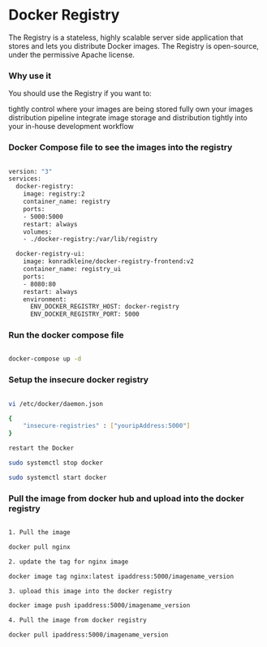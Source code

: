 
# Docker Registry

The Registry is a stateless, highly scalable server side application that stores and lets you distribute Docker images. The Registry is open-source, under the permissive Apache license.

### Why use it

You should use the Registry if you want to:

tightly control where your images are being stored
fully own your images distribution pipeline
integrate image storage and distribution tightly into your in-house development workflow

### Docker Compose file to see the images into the registry

```sh

version: "3"
services:
  docker-registry:
    image: registry:2
    container_name: registry
    ports:
    - 5000:5000
    restart: always
    volumes:
    - ./docker-registry:/var/lib/registry

  docker-registry-ui:
    image: konradkleine/docker-registry-frontend:v2
    container_name: registry_ui
    ports:
    - 8080:80
    restart: always
    environment:
      ENV_DOCKER_REGISTRY_HOST: docker-registry
      ENV_DOCKER_REGISTRY_PORT: 5000

```

### Run the docker compose file 

```sh

docker-compose up -d  

```

### Setup the insecure docker registry 

```sh 

vi /etc/docker/daemon.json

{
    "insecure-registries" : ["youripAddress:5000"]
}

restart the Docker 

sudo systemctl stop docker

sudo systemctl start docker

```

### Pull the image from docker hub and upload into the docker registry 

```sh

1. Pull the image 

docker pull nginx 

2. update the tag for nginx image 

docker image tag nginx:latest ipaddress:5000/imagename_version

3. upload this image into the docker registry 

docker image push ipaddress:5000/imagename_version

4. Pull the image from docker registry 

docker pull ipaddress:5000/imagename_version
```


